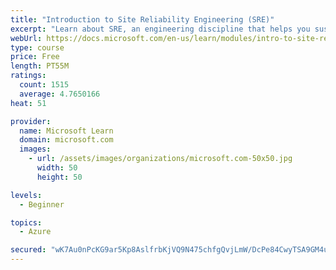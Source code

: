 ```yaml
---
title: "Introduction to Site Reliability Engineering (SRE)"
excerpt: "Learn about SRE, an engineering discipline that helps you sustainably achieve the appropriate level of reliability in your systems, services, and products."
webUrl: https://docs.microsoft.com/en-us/learn/modules/intro-to-site-reliability-engineering/
type: course
price: Free
length: PT55M
ratings:
  count: 1515
  average: 4.7650166
heat: 51

provider:
  name: Microsoft Learn
  domain: microsoft.com
  images:
    - url: /assets/images/organizations/microsoft.com-50x50.jpg
      width: 50
      height: 50

levels:
  - Beginner

topics:
  - Azure

secured: "wK7Au0nPcKG9ar5Kp8AslfrbKjVQ9N475chfgQvjLmW/DcPe84CwyTSA9GM4us/KxtbXVv0FHZFBXtjwN9rnYWO/Zj2nx2TO4oOQX0RVIx7j7zQbYSXcMkhx3Ig6wVfQUE6twe6klwf7rT3HMJhsdmLv6UW16YarUy84MrfuRy0PgFgCWatRIK39D4hWgez/wpKvqT2LfRVDt4ZZIkiI/Tp3ORt7g+uhDCUwK5HCikuc3sVE4UXVLyXfGDLH46lvuYroQD44gL1FU+rr5fIVN4jJR1hReCcXPK5bGsoCpKgGjFSwj87aUD4DnAxvLNCU2i+A2CxXuxEuqoTa5O5mGll0bdY+ucCxYC+5Q7emZwhDsEqfE54CZcwsprEWiGDGpinACSWFNF8vmTFFbdOcgq/YBahZ0CU1sfX+UsWpVIQ=;OEW77oian2wYJuwXTvE5Nw=="
---
```


